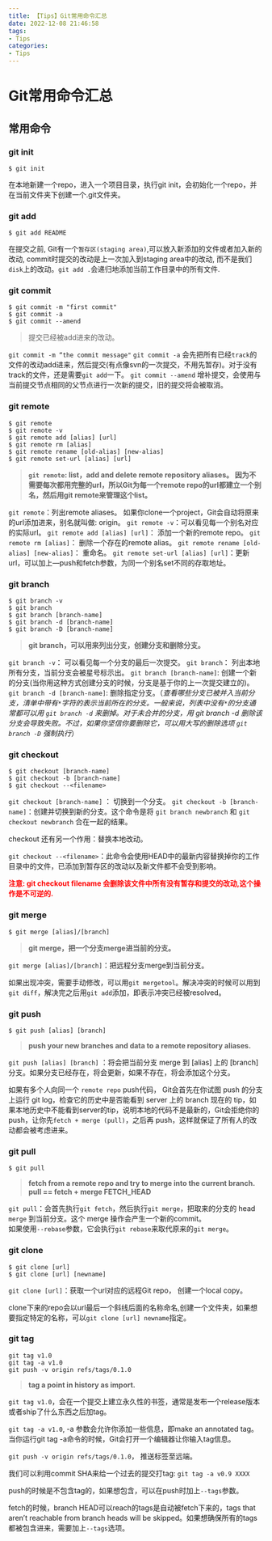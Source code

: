 ```yaml
---
title: 【Tips】Git常用命令汇总
date: 2022-12-08 21:46:58
tags:
- Tips
categories:
- Tips
---
```


# Git常用命令汇总

## 常用命令

### git init

```
$ git init 
```

<!-- more -->

在本地新建一个repo，进入一个项目目录，执行git init，会初始化一个repo，并在当前文件夹下创建一个.git文件夹。

### git add

```
$ git add README
```

在提交之前, Git有一个`暂存区(staging area)`,可以放入新添加的文件或者加入新的改动, commit时提交的改动是上一次加入到staging area中的改动, 而不是我们`disk`上的改动。`git add .`会递归地添加当前工作目录中的所有文件.

### git commit

```
$ git commit -m "first commit"
$ git commit -a
$ git commit --amend
```

>提交已经被add进来的改动。

`git commit -m “the commit message"`
`git commit -a` 会先把所有已经`track`的文件的改动add进来，然后提交(有点像svn的一次提交，不用先暂存)。对于没有track的文件，还是需要`git add`一下。
`git commit --amend` 增补提交，会使用与当前提交节点相同的父节点进行一次新的提交，旧的提交将会被取消。

### git remote

```
$ git remote
$ git remote -v
$ git remote add [alias] [url]
$ git remote rm [alias]
$ git remote rename [old-alias] [new-alias]
$ git remote set-url [alias] [url]
```

>**`git remote`: list，add and delete remote repository aliases。
因为不需要每次都用完整的url，所以Git为每一个remote repo的url都建立一个别名，然后用git remote来管理这个list。**

`git remote`：列出remote aliases。
如果你clone一个project，Git会自动将原来的url添加进来，别名就叫做: origin。
`git remote -v`：可以看见每一个别名对应的实际url。
`git remote add [alias] [url]`： 添加一个新的remote repo。
`git remote rm [alias]`： 删除一个存在的remote alias。
`git remote rename [old-alias] [new-alias]`： 重命名。
`git remote set-url [alias] [url]`：更新url，可以加上—push和fetch参数，为同一个别名set不同的存取地址。

### git branch

```
$ git branch -v
$ git branch
$ git branch [branch-name]
$ git branch -d [branch-name]
$ git branch -D [branch-name]

```

>**git branch，可以用来列出分支，创建分支和删除分支。**

`git branch -v`： 可以看见每一个分支的最后一次提交。
`git branch`： 列出本地所有分支，当前分支会被星号标示出。
`git branch [branch-name]`: 创建一个新的分支(当你用这种方式创建分支的时候，分支是基于你的上一次提交建立的)。 
`git branch -d [branch-name]`: 删除指定分支。（*查看哪些分支已被并入当前分支，清单中带有`*`字符的表示当前所在的分支。一般来说，列表中没有`*`的分支通常都可以用 `git branch -d` 来删掉。对于未合并的分支，用 git branch -d 删除该分支会导致失败。不过，如果你坚信你要删除它，可以用大写的删除选项 `git branch -D` 强制执行*）

### git checkout

```
$ git checkout [branch-name]
$ git checkout -b [branch-name]
$ git checkout --<filename>
```

`git checkout [branch-name]` ： 切换到一个分支。
`git checkout -b [branch-name]`：创建并切换到新的分支。这个命令是将 `git branch newbranch` 和 `git checkout newbranch` 合在一起的结果。

checkout 还有另一个作用：替换本地改动。

`git checkout --<filename>`：此命令会使用HEAD中的最新内容替换掉你的工作目录中的文件，已添加到暂存区的改动以及新文件都不会受到影响。

<font color=#FF0000>**注意: git checkout filename 会删除该文件中所有没有暂存和提交的改动,这个操作是不可逆的.**</font>

### git merge

```
$ git merge [alias]/[branch]
```

>**git merge，把一个分支merge进当前的分支。**

`git merge [alias]/[branch]`：把远程分支merge到当前分支。

如果出现冲突，需要手动修改，可以用`git mergetool`。解决冲突的时候可以用到`git diff`，解决完之后用`git add`添加，即表示冲突已经被resolved。

### git push

```
$ git push [alias] [branch]
```
>**push your new branches and data to a remote repository aliases.**

`git push [alias] [branch]` ：将会把当前分支 merge 到 [alias] 上的 [branch] 分支。如果分支已经存在，将会更新，如果不存在，将会添加这个分支。

如果有多个人向同一个 `remote repo` push代码， Git会首先在你试图 push 的分支上运行 git log，检查它的历史中是否能看到 server 上的 branch 现在的 tip，如果本地历史中不能看到server的tip，说明本地的代码不是最新的，Git会拒绝你的push，让你先`fetch + merge (pull)`，之后再 push，这样就保证了所有人的改动都会被考虑进来。

### git pull

```
$ git pull
```

>**fetch from a remote repo and try to merge into the current branch. 
pull == fetch + merge FETCH_HEAD**

`git pull`：会首先执行`git fetch`，然后执行`git merge`，把取来的分支的 head `merge` 到当前分支。这个 merge 操作会产生一个新的commit。    
如果使用`--rebase`参数，它会执行`git rebase`来取代原来的`git merge`。

### git clone

```
$ git clone [url]
$ git clone [url] [newname]
```

`git clone [url]`：获取一个url对应的远程Git repo， 创建一个local copy。

clone下来的repo会以url最后一个斜线后面的名称命名,创建一个文件夹，如果想要指定特定的名称，可以`git clone [url] newname`指定。

### git tag

```
git tag v1.0
git tag -a v1.0
git push -v origin refs/tags/0.1.0
```

>**tag a point in history as import.**

`git tag v1.0`，会在一个提交上建立永久性的书签，通常是发布一个release版本或者ship了什么东西之后加tag。

`git tag -a v1.0`, -a 参数会允许你添加一些信息，即make an annotated tag。当你运行git tag -a命令的时候，Git会打开一个编辑器让你输入tag信息。

`git push -v origin refs/tags/0.1.0`， 推送标签至远端。
     
我们可以利用commit SHA来给一个过去的提交打tag:
`git tag -a v0.9 XXXX`

push的时候是不包含tag的，如果想包含，可以在push时加上`--tags`参数。

fetch的时候，branch HEAD可以reach的tags是自动被fetch下来的，tags that aren’t reachable from branch heads will be skipped。如果想确保所有的tags都被包含进来，需要加上`--tags`选项。
